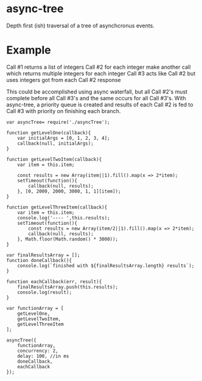 # async-tree
Depth first (ish) traversal of a tree of asynchcronus events.

# Example
Call #1 returns a list of integers
Call #2 for each integer make another call which returns multiple integers for each integer
Call #3 acts like Call #2 but uses integers got from each Call #2 response

This could be accomplished using async waterfall, but all Call #2's must complete before all Call #3's and the same occurs for all Call #3's.
With async-tree, a priority queue is created and results of each Call #2 is fed to Call #3 with priority on finishing each branch.

```
var asyncTree= require('./asyncTree');

function getLevelOne(callback){
    var initialArgs = [0, 1, 2, 3, 4];
    callback(null, initialArgs);
}

function getLevelTwoItem(callback){
    var item = this.item;

    const results = new Array(item||1).fill().map(x => 2*item);
    setTimeout(function(){
        callback(null, results);
    }, [0, 2000, 2000, 3000, 1, 1][item]);
}

function getLevelThreeItem(callback){
    var item = this.item;
    console.log('---- ',this.results);
    setTimeout(function(){
        const results = new Array(item/2||1).fill().map(x => 2*item);
        callback(null, results);
    }, Math.floor(Math.random() * 3000));
}

var finalResultsArray = [];
function doneCallback(){
    console.log(`finished with ${finalResultsArray.length} results`);
}

function eachCallback(err, result){
    finalResultsArray.push(this.results);    
    console.log(result);
}

var functionArray = [
    getLevelOne,
    getLevelTwoItem,
    getLevelThreeItem
];

asyncTree({
    functionArray,
    concurrency: 2,
    delay: 100, //in ms
    doneCallback,
    eachCallback
});

```
